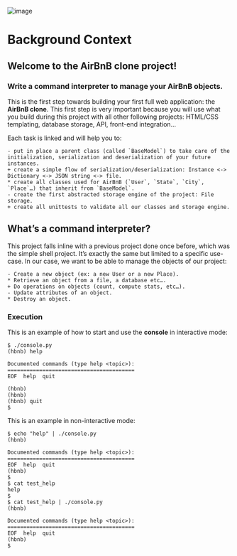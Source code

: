 ![image](https://github.com/Munjusjnr/AirBnB_clone/assets/123126292/37084d49-5307-45e5-804d-ee90600720c9)
# Background Context
## Welcome to the AirBnB clone project!
### Write a command interpreter to manage your AirBnB objects.
This is the first step towards building your first full web application: the **AirBnB clone**. This first step is very important because you will use what you build during this project with all other following projects: HTML/CSS templating, database storage, API, front-end integration…

Each task is linked and will help you to:

	- put in place a parent class (called `BaseModel`) to take care of the initialization, serialization and deserialization of your future instances.
	+ create a simple flow of serialization/deserialization: Instance <-> Dictionary <-> JSON string <-> file.
	* create all classes used for AirBnB (`User`, `State`, `City`, `Place`…) that inherit from `BaseModel`.
	- create the first abstracted storage engine of the project: File storage.
	+ create all unittests to validate all our classes and storage engine.

## What’s a command interpreter?
This project falls inline with a previous project done once before, which was the simple shell project. It’s exactly the same but limited to a specific use-case. In our case, we want to be able to manage the objects of our project:

	- Create a new object (ex: a new User or a new Place).
	* Retrieve an object from a file, a database etc….
	+ Do operations on objects (count, compute stats, etc…).
	- Update attributes of an object.
	* Destroy an object.

### Execution
This is an example of how to start and use the **console** in interactive mode:
```
$ ./console.py
(hbnb) help

Documented commands (type help <topic>):
========================================
EOF  help  quit

(hbnb) 
(hbnb) 
(hbnb) quit
$
```
This is an example in non-interactive mode:
```
$ echo "help" | ./console.py
(hbnb)

Documented commands (type help <topic>):
========================================
EOF  help  quit
(hbnb) 
$
$ cat test_help
help
$
$ cat test_help | ./console.py
(hbnb)

Documented commands (type help <topic>):
========================================
EOF  help  quit
(hbnb) 
$
```
